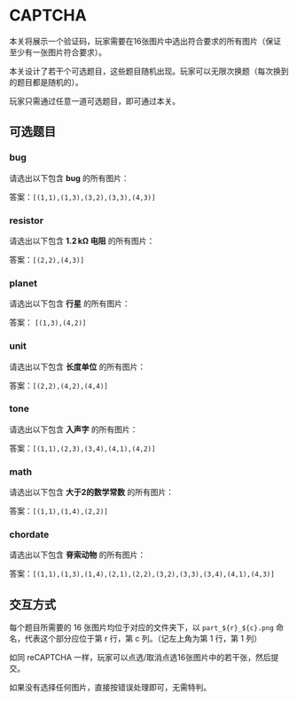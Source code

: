 # CAPTCHA

本关将展示一个验证码，玩家需要在16张图片中选出符合要求的所有图片（保证至少有一张图片符合要求）。

本关设计了若干个可选题目，这些题目随机出现。玩家可以无限次换题（每次换到的题目都是随机的）。

玩家只需通过任意一道可选题目，即可通过本关。

## 可选题目

### bug

请选出以下包含 **bug** 的所有图片：

答案：`[(1,1),(1,3),(3,2),(3,3),(4,3)]`

### resistor

请选出以下包含 **$1.2\,\mathrm{k\Omega}$ 电阻** 的所有图片：

答案：`[(2,2),(4,3)]`

### planet

请选出以下包含 **行星** 的所有图片：

答案： `[(1,3),(4,2)]`

### unit

请选出以下包含 **长度单位** 的所有图片：

答案：`[(2,2),(4,2),(4,4)]`

### tone

请选出以下包含 **入声字** 的所有图片：

答案：`[(1,1),(2,3),(3,4),(4,1),(4,2)]`

### math

请选出以下包含 **大于2的数学常数** 的所有图片：

答案：`[(1,1),(1,4),(2,2)]`

### chordate

请选出以下包含 **脊索动物** 的所有图片：

答案：`[(1,1),(1,3),(1,4),(2,1),(2,2),(3,2),(3,3),(3,4),(4,1),(4,3)]`

## 交互方式

每个题目所需要的 16 张图片均位于对应的文件夹下，以 `part_${r}_${c}.png` 命名，代表这个部分应位于第 r 行，第 c 列。（记左上角为第 1 行，第 1 列）

如同 reCAPTCHA 一样，玩家可以点选/取消点选16张图片中的若干张，然后提交。

如果没有选择任何图片，直接按错误处理即可，无需特判。
